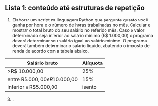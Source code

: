 ## Lista 1: conteúdo até estruturas de repetição

1. Elaborar um script na linguagem Python que pergunte quanto você ganha por hora e o número de horas trabalhadas no mês. Calcular e mostrar o total bruto do seu salário no referido mês. Caso o valor determinado seja inferior ao salário mínimo (R$ 1.000,00) o programa deverá determinar seu salário igual ao salário mínimo. O programa deverá também determinar o salário líquido, abatendo o imposto de renda de acordo com a tabela abaixo.  

|Salário bruto|Alíquota|  
|-|-|  
|>R$ 10.000,00|25%|  
|entre R$5.000,00 e R$10.000,00|15%|  
|inferior a R$5.000,00|isento|  
3. .
